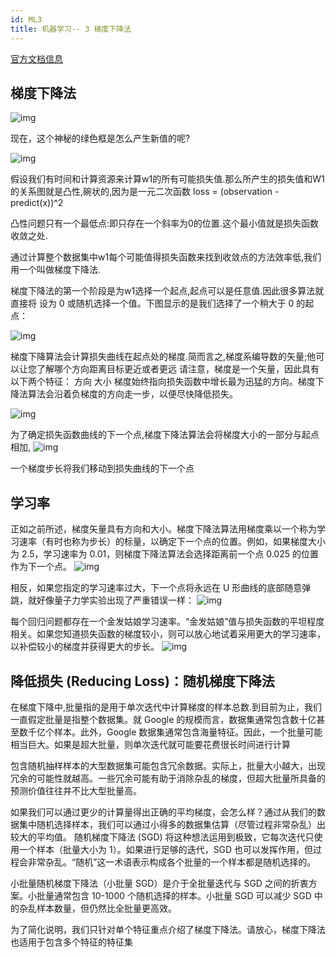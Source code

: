 ```yaml
---
id: ML3
title: 机器学习-- 3 梯度下降法
---
```


[官方文档信息](https://developers.google.com/machine-learning/crash-course/reducing-loss/gradient-descent)

## 梯度下降法
![img](https://developers.google.com/machine-learning/crash-course/images/GradientDescentDiagram.svg)

现在，这个神秘的绿色框是怎么产生新值的呢?

![img](https://developers.google.com/machine-learning/crash-course/images/convex.svg)

假设我们有时间和计算资源来计算w1的所有可能损失值.那么所产生的损失值和W1的关系图就是凸性,碗状的,因为是一元二次函数 loss = (observation - predict(x))^2

凸性问题只有一个最低点:即只存在一个斜率为0的位置.这个最小值就是损失函数收敛之处.

通过计算整个数据集中w1每个可能值得损失函数来找到收敛点的方法效率低,我们用一个叫做梯度下降法.

梯度下降法的第一个阶段是为w1选择一个起点,起点可以是任意值.因此很多算法就直接将  设为 0 或随机选择一个值。下图显示的是我们选择了一个稍大于 0 的起点：

![img](https://developers.google.com/machine-learning/crash-course/images/GradientDescentStartingPoint.svg)

梯度下降算法会计算损失曲线在起点处的梯度.简而言之,梯度系编导数的矢量;他可以让您了解哪个方向距离目标更近或者更远
请注意，梯度是一个矢量，因此具有以下两个特征：
方向
大小
梯度始终指向损失函数中增长最为迅猛的方向。梯度下降法算法会沿着负梯度的方向走一步，以便尽快降低损失。

![img](https://developers.google.com/machine-learning/crash-course/images/GradientDescentNegativeGradient.svg)

为了确定损失函数曲线的下一个点,梯度下降法算法会将梯度大小的一部分与起点相加,
![img](https://developers.google.com/machine-learning/crash-course/images/GradientDescentGradientStep.svg)

一个梯度步长将我们移动到损失曲线的下一个点

## 学习率
正如之前所述，梯度矢量具有方向和大小。梯度下降法算法用梯度乘以一个称为学习速率（有时也称为步长）的标量，以确定下一个点的位置。例如，如果梯度大小为 2.5，学习速率为 0.01，则梯度下降法算法会选择距离前一个点 0.025 的位置作为下一个点。
![img](https://developers.google.com/machine-learning/crash-course/images/LearningRateTooSmall.svg)

相反，如果您指定的学习速率过大，下一个点将永远在 U 形曲线的底部随意弹跳，就好像量子力学实验出现了严重错误一样：
![img](https://developers.google.com/machine-learning/crash-course/images/LearningRateTooLarge.svg)

每个回归问题都存在一个金发姑娘学习速率。“金发姑娘”值与损失函数的平坦程度相关。如果您知道损失函数的梯度较小，则可以放心地试着采用更大的学习速率，以补偿较小的梯度并获得更大的步长。
![img](https://developers.google.com/machine-learning/crash-course/images/LearningRateJustRight.svg)

## 降低损失 (Reducing Loss)：随机梯度下降法
在梯度下降中,批量指的是用于单次迭代中计算梯度的样本总数.到目前为止，我们一直假定批量是指整个数据集。就 Google 的规模而言，数据集通常包含数十亿甚至数千亿个样本。此外，Google 数据集通常包含海量特征。因此，一个批量可能相当巨大。如果是超大批量，则单次迭代就可能要花费很长时间进行计算

包含随机抽样样本的大型数据集可能包含冗余数据。实际上，批量大小越大，出现冗余的可能性就越高。一些冗余可能有助于消除杂乱的梯度，但超大批量所具备的预测价值往往并不比大型批量高。

如果我们可以通过更少的计算量得出正确的平均梯度，会怎么样？通过从我们的数据集中随机选择样本，我们可以通过小得多的数据集估算（尽管过程非常杂乱）出较大的平均值。 随机梯度下降法 (SGD) 将这种想法运用到极致，它每次迭代只使用一个样本（批量大小为 1）。如果进行足够的迭代，SGD 也可以发挥作用，但过程会非常杂乱。“随机”这一术语表示构成各个批量的一个样本都是随机选择的。

小批量随机梯度下降法（小批量 SGD）是介于全批量迭代与 SGD 之间的折衷方案。小批量通常包含 10-1000 个随机选择的样本。小批量 SGD 可以减少 SGD 中的杂乱样本数量，但仍然比全批量更高效。

为了简化说明，我们只针对单个特征重点介绍了梯度下降法。请放心，梯度下降法也适用于包含多个特征的特征集